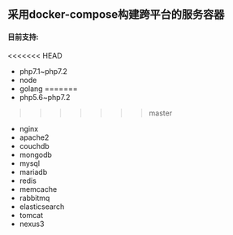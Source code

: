 ## 采用docker-compose构建跨平台的服务容器

#### 目前支持:

<<<<<<< HEAD
- php7.1~php7.2
- node
- golang
=======
- php5.6~php7.2
>>>>>>> master
- nginx
- apache2
- couchdb
- mongodb
- mysql
- mariadb
- redis
- memcache
- rabbitmq
- elasticsearch
- tomcat
- nexus3
